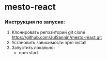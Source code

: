 # mesto-react
### Инструкция по запуске:
1. Клонировать репозиторий git clone https://github.com/JulSannin/mesto-react.git
2. Установить зависимости npm install
3. Запустить локально:
    - npm start
